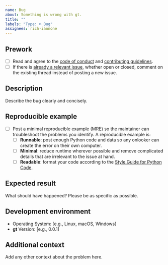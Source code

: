 ```yaml
---
name: Bug
about: Something is wrong with gt.
title: ""
labels: "Type: ☹︎ Bug"
assignees: rich-iannone
---
```


## Prework

- [ ] Read and agree to the [code of conduct](https://www.contributor-covenant.org/version/2/0/code_of_conduct/) and [contributing guidelines](https://github.com/rstudio/gt-python/blob/main/.github/CONTRIBUTING.md).
- [ ] If there is [already a relevant issue](https://github.com/rstudio/gt-python/issues), whether open or closed, comment on the existing thread instead of posting a new issue.

## Description

Describe the bug clearly and concisely.

## Reproducible example

- [ ] Post a minimal reproducible example (MRE) so the maintainer can troubleshoot the problems you identify. A reproducible example is:
  - [ ] **Runnable**: post enough Python code and data so any onlooker can create the error on their own computer.
  - [ ] **Minimal**: reduce runtime wherever possible and remove complicated details that are irrelevant to the issue at hand.
  - [ ] **Readable**: format your code according to the [Style Guide for Python Code](https://peps.python.org/pep-0008/).

## Expected result

What should have happened? Please be as specific as possible.

## Development environment

- Operating System: [e.g., Linux, macOS, Windows]
- **gt** Version: [e.g., 0.0.1]

## Additional context

Add any other context about the problem here.
